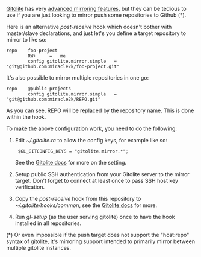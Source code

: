 [Gitolite][] has very [advanced mirroring features][Mirroring], but they can
be tedious to use if you are just looking to mirror push some repositories to
Github (*).

Here is an alternative *post-receive* hook which doesn't bother with
master/slave declarations, and just let's you define a target repository
to mirror to like so:

    repo    foo-project
            RW+     =   me
            config gitolite.mirror.simple   =   "git@github.com:miracle2k/foo-project.git"
            
It's also possible to mirror multiple repositories in one go:

    repo    @public-projects
            config gitolite.mirror.simple   =   "git@github.com:miracle2k/REPO.git"
            
As you can see, REPO will be replaced by the repository name. This is done 
within the hook.

To make the above configuration work, you need to do the following:

1. Edit *~/.gitolite.rc* to allow the config keys, for example like so:
    
        $GL_GITCONFIG_KEYS = "gitolite.mirror.*";
    
    See the [Gitolite docs][Security] for more on the setting.

2. Setup public SSH authentication from your Gitolite server to the mirror
   target. Don't forget to connect at least once to pass SSH host key
   verification.
   
3. Copy the *post-receive* hook from this repository to
   *~/.gitolite/hooks/common*, see the [Gitolite docs][Hooks] for more.
   
4. Run *gl-setup* (as the user serving gitolite) once to have the hook
   installed in all repositories.


(*) Or even impossible if the push target does not support the "host:repo"
syntax of gitolite, it's mirroring support intended to primarily mirror
between multiple gitolite instances.


[Gitolite]: http://sitaramc.github.com/gitolite/
[Mirroring]: http://sitaramc.github.com/gitolite/mirrsetup.html
[Hooks]: http://sitaramc.github.com/gitolite/hooks.html#customhooks
[Security]: http://sitaramc.github.com/gitolite/rc.html#rcsecurity

